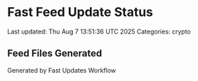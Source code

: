 # Fast Feed Update Status
Last updated: Thu Aug  7 13:51:36 UTC 2025
Categories: crypto

## Feed Files Generated

Generated by Fast Updates Workflow

